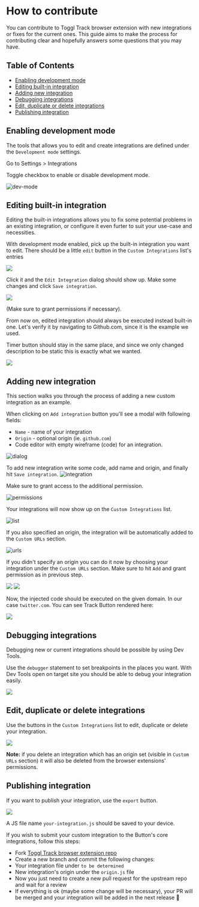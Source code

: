 # How to contribute

You can contribute to Toggl Track browser extension with new integrations or fixes for the current ones.
This guide aims to make the process for contributing clear and hopefully answers some questions that you may have.

## Table of Contents

- [Enabling development mode](#enabling-development-mode)
- [Editing built-in integration](#enabling-development-mode)
- [Adding new integration](#adding-new-integration)
- [Debugging integrations](#debugging-integrations)
- [Edit, duplicate or delete integrations](#edit-duplicate-or-delete-integrations)
- [Publishing integration](#publishing-integration)


## Enabling development mode

The tools that allows you to edit and create integrations are defined under the `Development mode` settings.

Go to Settings > Integrations

Toggle checkbox to enable or disable development mode.

![dev-mode](1-dev-mode.png)

## Editing built-in integration

Editing the built-in integrations allows you to fix some potential problems in an existing integration, or configure it even furter to suit your use-case and necessities.

With development mode enabled, pick up the built-in integration you want to edit. There should be a little `edit` button in the `Custom Integrations` list's entries

![](9-edit-list.png)

Click it and the `Edit Integration` dialog should show up. Make some changes and click `Save integration`.

![](10-edit-built-in.png)

(Make sure to grant permissions if necessary).

From now on, edited integration should always be executed instead built-in one.
Let's verify it by navigating to Github.com, since it is the example we used.

Timer button should stay in the same place, and since we only changed description to be static this is exactly what we wanted.

![](11-edited-built-in.png)

## Adding new integration
This section walks you through the process of adding a new custom integration as an example.

When clicking on `Add integration` button you'll see a modal with following fields:

- `Name` - name of your integration
- `Origin` - optional origin (ie. `github.com`)
- Code editor with empty wireframe (code) for an integration.

![dialog](2-integration-dialog.png)

To add new integration write some code, add name and origin, and finally hit `Save integration`.
![integration](3-new-integration.png)

Make sure to grant access to the additional permission.

![permissions](4-request-permissions.png)

Your integrations will now show up on the `Custom Integrations` list.

![list](5-integrations-list.png)

If you also specified an origin, the integration will be automatically added to the `Custom URLs` section.

![urls](6-custom-urls.png)

If you didn't specify an origin you can do it now by choosing your integration under the `Custom URLs` section. Make sure to hit `Add` and grant permission as in previous step.

![](7-manual-custom-url.png)
![](4-request-permissions.png)

Now, the injected code should be executed on the given domain. In our case `twitter.com`. You can see Track Button rendered here:

![](8-basic-code-injection.png)


## Debugging integrations
Debugging new or current integrations should be possible by using Dev Tools.

Use the `debugger` statement to set breakpoints in the places you want.
With Dev Tools open on target site you should be able to debug your integration easily.

![](12-debug.png)

## Edit, duplicate or delete integrations

Use the buttons in the `Custom Integrations` list to edit, duplicate or delete your integration.

![](13-crud.png)

**Note:** if you delete an integration which has an origin set (visible in `Custom URLs` section) it will also be deleted from the browser extensions' permissions.

## Publishing integration

If you want to publish your integration, use the `export` button.

![](14-export.png)

A JS file name `your-integration.js` should be saved to your device.

If you wish to submit your custom integration to the Button's core integrations, follow this steps:

- Fork [Toggl Track browser extension repo](https://github.com/toggl/track-extension/)
- Create a new branch and commit the following changes:
 - Your integration file under `to be determined`
 - New integration's origin under the `origin.js` file
- Now you just need to create a new pull request for the upstream repo and wait for a review
- If everything is ok (maybe some change will be necessary), your PR will be merged and your integration will be added in the next release 🎉
